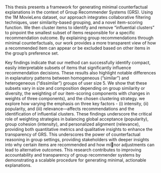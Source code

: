 This thesis presents a framework for generating minimal counterfactual explanations in the context of Group Recommender Systems (GRS). Using the 1M MovieLens dataset, our approach integrates collaborative filtering techniques, user similarity-based 
grouping, and a novel item-scoring function. We then cluster items to identify and remove “influential clusters” to pinpoint the smallest subset of items responsible for a specific 
recommendation outcome. By explaining group recommendations through minimal counterfactuals, our work provides a more transparent view of how a recommended item 
can appear or be excluded based on other items in the group’s preference set. 

Key findings indicate that our method can successfully identify compact, easily interpretable subsets of items that significantly influence recommendation decisions. These results also highlight notable differences in explanatory patterns between homogeneous 
(“similar”) and heterogeneous (“dissimilar”) groups of user size 5. We show that these subsets vary in size and composition depending on group similarity or diversity, the weighting of our item-scoring components with changes in weights of three components), 
and the chosen clustering strategy. we explore how varying the emphasis on three key factors - (i) intensity, (ii) popularity, and (iii) relevance—affects recommendations and the 
identification of influential clusters. These findings underscore the critical role of weighting strategies in balancing global acceptance (popularity), group cohesion (intensity), and personalized alignment (relevance), providing both quantitative metrics and 
qualitative insights to enhance the transparency of GRS. This underscores the power of counterfactual reasoning in group settings, providing stakeholders with deeper insights into why certain items are recommended and how minor adjustments can lead to alternative outcomes. This research contributes to improving accountability and transparency of group recommender systems by demonstrating a scalable procedure for generating minimal, actionable explanations.
